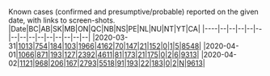 Known cases (confirmed and presumptive/probable) reported on the given date, with links to screen-shots.
|Date|BC|AB|SK|MB|ON|QC|NB|NS|PE|NL|NU|NT|YT|CA|
|----|--|--|--|--|--|--|--|--|--|--|--|--|--|--|
|2020-03-31|[1013](https://github.com/johanley/covid-19-canada/blob/master/data/screenshots/2020-03-31_22h00mADT/bc.png)|[754](https://github.com/johanley/covid-19-canada/blob/master/data/screenshots/2020-03-31_22h00mADT/ab.png)|[184](https://github.com/johanley/covid-19-canada/blob/master/data/screenshots/2020-03-31_22h00mADT/sk.png)|[103](https://github.com/johanley/covid-19-canada/blob/master/data/screenshots/2020-03-31_22h00mADT/mb.png)|[1966](https://github.com/johanley/covid-19-canada/blob/master/data/screenshots/2020-03-31_22h00mADT/on.png)|[4162](https://github.com/johanley/covid-19-canada/blob/master/data/screenshots/2020-03-31_22h00mADT/qc.png)|[70](https://github.com/johanley/covid-19-canada/blob/master/data/screenshots/2020-03-31_22h00mADT/nb.png)|[147](https://github.com/johanley/covid-19-canada/blob/master/data/screenshots/2020-03-31_22h00mADT/ns.png)|[21](https://github.com/johanley/covid-19-canada/blob/master/data/screenshots/2020-03-31_22h00mADT/pe.png)|[152](https://github.com/johanley/covid-19-canada/blob/master/data/screenshots/2020-03-31_22h00mADT/nl.png)|[0](https://github.com/johanley/covid-19-canada/blob/master/data/screenshots/2020-03-31_22h00mADT/nu.png)|[1](https://github.com/johanley/covid-19-canada/blob/master/data/screenshots/2020-03-31_22h00mADT/nt.png)|[5](https://github.com/johanley/covid-19-canada/blob/master/data/screenshots/2020-03-31_22h00mADT/yt.png)|[8548](https://github.com/johanley/covid-19-canada/blob/master/data/screenshots/2020-03-31_22h00mADT/ca.png)|
|2020-04-01|[1066](https://github.com/johanley/covid-19-canada/blob/master/data/screenshots/2020-04-01_22h00mADT/bc.png)|[871](https://github.com/johanley/covid-19-canada/blob/master/data/screenshots/2020-04-01_22h00mADT/ab.png)|[193](https://github.com/johanley/covid-19-canada/blob/master/data/screenshots/2020-04-01_22h00mADT/sk.png)|[127](https://github.com/johanley/covid-19-canada/blob/master/data/screenshots/2020-04-01_22h00mADT/mb.png)|[2392](https://github.com/johanley/covid-19-canada/blob/master/data/screenshots/2020-04-01_22h00mADT/on.png)|[4611](https://github.com/johanley/covid-19-canada/blob/master/data/screenshots/2020-04-01_22h00mADT/qc.png)|[81](https://github.com/johanley/covid-19-canada/blob/master/data/screenshots/2020-04-01_22h00mADT/nb.png)|[173](https://github.com/johanley/covid-19-canada/blob/master/data/screenshots/2020-04-01_22h00mADT/ns.png)|[21](https://github.com/johanley/covid-19-canada/blob/master/data/screenshots/2020-04-01_22h00mADT/pe.png)|[175](https://github.com/johanley/covid-19-canada/blob/master/data/screenshots/2020-04-01_22h00mADT/nl.png)|[0](https://github.com/johanley/covid-19-canada/blob/master/data/screenshots/2020-04-01_22h00mADT/nu.png)|[2](https://github.com/johanley/covid-19-canada/blob/master/data/screenshots/2020-04-01_22h00mADT/nt.png)|[6](https://github.com/johanley/covid-19-canada/blob/master/data/screenshots/2020-04-01_22h00mADT/yt.png)|[9313](https://github.com/johanley/covid-19-canada/blob/master/data/screenshots/2020-04-01_22h00mADT/ca.png)|
|2020-04-02|[1121](https://github.com/johanley/covid-19-canada/blob/master/data/screenshots/2020-04-02_22h00mADT/bc.png)|[968](https://github.com/johanley/covid-19-canada/blob/master/data/screenshots/2020-04-02_22h00mADT/ab.png)|[206](https://github.com/johanley/covid-19-canada/blob/master/data/screenshots/2020-04-02_22h00mADT/sk.png)|[167](https://github.com/johanley/covid-19-canada/blob/master/data/screenshots/2020-04-02_22h00mADT/mb.png)|[2793](https://github.com/johanley/covid-19-canada/blob/master/data/screenshots/2020-04-02_22h00mADT/on.png)|[5518](https://github.com/johanley/covid-19-canada/blob/master/data/screenshots/2020-04-02_22h00mADT/qc.png)|[91](https://github.com/johanley/covid-19-canada/blob/master/data/screenshots/2020-04-02_22h00mADT/nb.png)|[193](https://github.com/johanley/covid-19-canada/blob/master/data/screenshots/2020-04-02_22h00mADT/ns.png)|[22](https://github.com/johanley/covid-19-canada/blob/master/data/screenshots/2020-04-02_22h00mADT/pe.png)|[183](https://github.com/johanley/covid-19-canada/blob/master/data/screenshots/2020-04-02_22h00mADT/nl.png)|[0](https://github.com/johanley/covid-19-canada/blob/master/data/screenshots/2020-04-02_22h00mADT/nu.png)|[2](https://github.com/johanley/covid-19-canada/blob/master/data/screenshots/2020-04-02_22h00mADT/nt.png)|[N](https://github.com/johanley/covid-19-canada/blob/master/data/screenshots/2020-04-02_22h00mADT/yt.png)|[9613](https://github.com/johanley/covid-19-canada/blob/master/data/screenshots/2020-04-02_22h00mADT/ca.png)|
